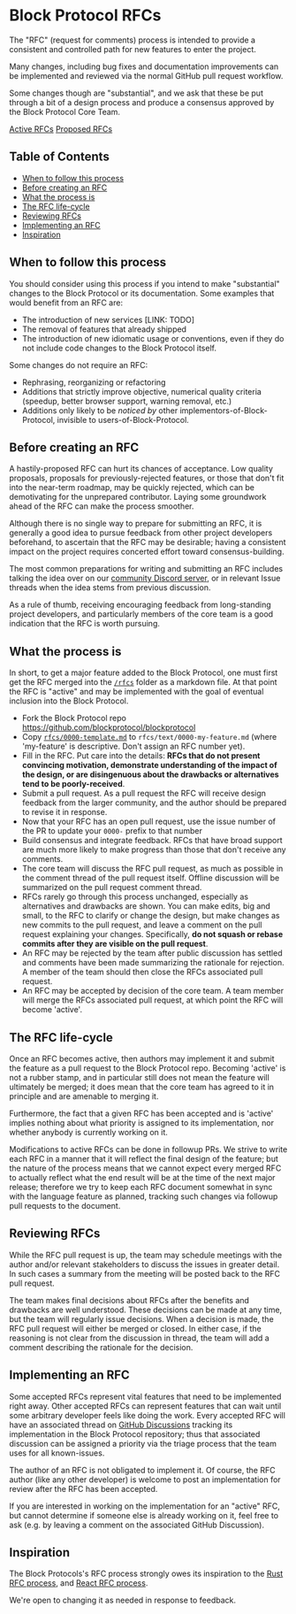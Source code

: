 # Block Protocol RFCs

The "RFC" (request for comments) process is intended to provide a consistent and controlled path for new features to enter the project.

Many changes, including bug fixes and documentation improvements can be implemented and reviewed via the normal GitHub pull request workflow.

Some changes though are "substantial", and we ask that these be put through a bit of a design process and produce a consensus approved by the Block Protocol Core Team.

[Active RFCs](https://github.com/blockprotocol/blockprotocol/discussions/categories/rfc)
[Proposed RFCs](https://github.com/blockprotocol/blockprotocol/pulls?q=is%3Aopen+is%3Apr+label%3A%22category%3A+rfc%22)

## Table of Contents

- [When to follow this process]
- [Before creating an RFC]
- [What the process is]
- [The RFC life-cycle]
- [Reviewing RFCs]
- [Implementing an RFC]
- [Inspiration]

## When to follow this process

[When to follow this process]: #when-to-follow-this-process

You should consider using this process if you intend to make "substantial" changes to the Block Protocol or its documentation. Some examples that would benefit from an RFC are:

- The introduction of new services [LINK: TODO]
- The removal of features that already shipped
- The introduction of new idiomatic usage or conventions, even if they do not include code changes to the Block Protocol itself.

Some changes do not require an RFC:

- Rephrasing, reorganizing or refactoring
- Additions that strictly improve objective, numerical quality criteria (speedup, better browser support, warning removal, etc.)
- Additions only likely to be _noticed by_ other implementors-of-Block-Protocol, invisible to users-of-Block-Protocol.

## Before creating an RFC

[Before creating an RFC]: #before-creating-an-rfc

A hastily-proposed RFC can hurt its chances of acceptance. Low quality proposals, proposals for previously-rejected features, or those that don't fit into the near-term roadmap, may be quickly rejected, which can be demotivating for the unprepared contributor. Laying some groundwork ahead of the RFC can make the process smoother. 

Although there is no single way to prepare for submitting an RFC, it is generally a good idea to pursue feedback from other project developers beforehand, to ascertain that the RFC may be desirable; having a consistent impact on the project requires concerted effort toward consensus-building. 

The most common preparations for writing and submitting an RFC includes talking the idea over on our [community Discord server], or in relevant Issue threads when the idea stems from previous discussion.

As a rule of thumb, receiving encouraging feedback from long-standing project developers, and particularly members of the core team is a good indication that the RFC is worth pursuing.

## What the process is

[What the process is]: #what-the-process-is

In short, to get a major feature added to the Block Protocol, one must first get the RFC merged into the [`/rfcs`](../rfcs) folder as a markdown file. At that point the RFC is "active" and may be implemented with the goal of eventual inclusion into the Block Protocol.

- Fork the Block Protocol repo https://github.com/blockprotocol/blockprotocol
- Copy [`rfcs/0000-template.md`](0000-template.md) to `rfcs/text/0000-my-feature.md` (where
'my-feature' is descriptive. Don't assign an RFC number yet).
- Fill in the RFC. Put care into the details: **RFCs that do not present convincing motivation, demonstrate understanding of the impact of the design, or are disingenuous about the drawbacks or alternatives tend to be poorly-received**.
- Submit a pull request. As a pull request the RFC will receive design feedback from the larger community, and the author should be prepared to revise it in response.
- Now that your RFC has an open pull request, use the issue number of the PR to update your `0000-` prefix to that number
- Build consensus and integrate feedback. RFCs that have broad support are much more likely to make progress than those that don't receive any comments.
- The core team will discuss the RFC pull request, as much as possible in the comment thread of the pull request itself. Offline discussion will be summarized on the pull request comment thread.
- RFCs rarely go through this process unchanged, especially as alternatives and drawbacks are shown. You can make edits, big and small, to the RFC to clarify or change the design, but make changes as new commits to the pull request, and leave a comment on the pull request explaining your changes. Specifically, **do not squash or rebase commits after they are visible on the pull request**.
- An RFC may be rejected by the team after public discussion has settled and comments have been made summarizing the rationale for rejection. A member of the team should then close the RFCs associated pull request.
- An RFC may be accepted by decision of the core team. A team member will merge the RFCs associated pull request, at which point the RFC will become 'active'.

## The RFC life-cycle

[The RFC life-cycle]: #the-rfc-life-cycle

Once an RFC becomes active, then authors may implement it and submit the feature as a pull request to the Block Protocol repo. Becoming 'active' is not a rubber stamp, and in particular still does not mean the feature will ultimately be merged; it does mean that the core team has agreed to it in principle and are amenable to merging it.

Furthermore, the fact that a given RFC has been accepted and is 'active' implies nothing about what priority is assigned to its implementation, nor whether anybody is currently working on it.

Modifications to active RFCs can be done in followup PRs. We strive to write each RFC in a manner that it will reflect the final design of the feature; but the nature of the process means that we cannot expect every merged RFC to actually reflect what the end result will be at the time of the next major release; therefore we try to keep each RFC document somewhat in sync with the language feature as planned, tracking such changes via followup pull requests to the document.

## Reviewing RFCs

[Reviewing RFCs]: #reviewing-rfcs

While the RFC pull request is up, the team may schedule meetings with the author and/or relevant stakeholders to discuss the issues in greater detail. In such cases a summary from the meeting will be posted back to the RFC pull request.

The team makes final decisions about RFCs after the benefits and drawbacks are well understood. These decisions can be made at any time, but the team will regularly issue decisions. When a decision is made, the RFC pull request will either be merged or closed. In either case, if the reasoning is not clear from the discussion in thread, the team will add a comment describing the rationale for the decision.

## Implementing an RFC

[Implementing an RFC]: #implementing-an-rfc

Some accepted RFCs represent vital features that need to be implemented right away. Other accepted RFCs can represent features that can wait until some arbitrary developer feels like doing the work. Every accepted RFC will have an associated thread on [GitHub Discussions](https://github.com/blockprotocol/blockprotocol/discussions/categories/rfc) tracking its implementation in the Block Protocol repository; thus that associated discussion can be assigned a priority via the triage process that the team uses for all known-issues.

The author of an RFC is not obligated to implement it. Of course, the RFC author (like any other developer) is welcome to post an implementation for review after the RFC has been accepted.

If you are interested in working on the implementation for an "active" RFC, but cannot determine if someone else is already working on it, feel free to ask (e.g. by leaving a comment on the associated GitHub Discussion).

## Inspiration

[Inspiration]: #inspiration

The Block Protocols's RFC process strongly owes its inspiration to the [Rust RFC process], and [React RFC process].

[Rust RFC process]: https://github.com/rust-lang/rfcs
[React RFC process]: https://github.com/reactjs/rfcs

We're open to changing it as needed in response to feedback.

[community Discord server]: https://blockprotocol.org/discord
